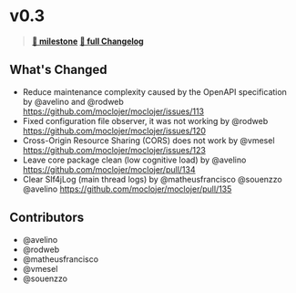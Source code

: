 # v0.3

> **[🎯 milestone](https://github.com/moclojer/moclojer/milestone/2?closed=1)**
> **[🔖 full Changelog](https://github.com/moclojer/moclojer/commits/v0.3)**

## What's Changed

* Reduce maintenance complexity caused by the OpenAPI specification by @avelino and @rodweb <https://github.com/moclojer/moclojer/issues/113>
* Fixed configuration file observer, it was not working by @rodweb <https://github.com/moclojer/moclojer/issues/120>
* Cross-Origin Resource Sharing (CORS) does not work by @vmesel <https://github.com/moclojer/moclojer/issues/123>
* Leave core package clean (low cognitive load) by @avelino <https://github.com/moclojer/moclojer/pull/134>
* Clear Slf4jLog (main thread logs) by @matheusfrancisco @souenzzo @avelino <https://github.com/moclojer/moclojer/pull/135>

## Contributors

* @avelino
* @rodweb
* @matheusfrancisco
* @vmesel
* @souenzzo
